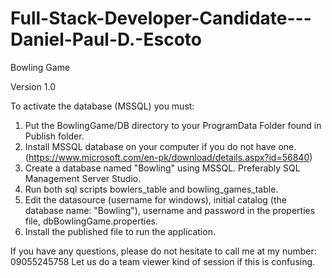 # Full-Stack-Developer-Candidate---Daniel-Paul-D.-Escoto
Bowling Game

Version 1.0

To activate the database (MSSQL) you must:
1. Put the BowlingGame/DB directory to your ProgramData Folder found in Publish folder.
2. Install MSSQL database on your computer if you do not have one. (https://www.microsoft.com/en-pk/download/details.aspx?id=56840)
3. Create a database named "Bowling" using MSSQL. Preferably SQL Management Server Studio.
4. Run both sql scripts bowlers_table and bowling_games_table. 
5. Edit the datasource (username for windows), initial catalog (the database name: "Bowling"), username and password in the properties file, dbBowlingGame.properties.
6. Install the published file to run the application.

If you have any questions, please do not hesitate to call me at my number: 09055245758
Let us do a team viewer kind of session if this is confusing.


